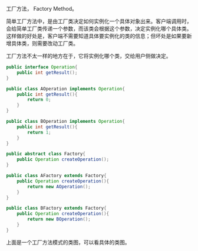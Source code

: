 工厂方法， Factory Method。

简单工厂方法中，是由工厂类决定如何实例化一个具体对象出来。客户端调用时，会给简单工厂类传递一个参数，而该类会根据这个参数，决定实例化哪个具体类。这样做的好处是，客户端不需要知道具体要实例化的类的信息；但坏处是如果要新增具体类，则需要改动工厂类。

工厂方法不太一样的地方在于，它将实例化哪个类，交给用户侧做决定。

```java
public interface Operation{
    public int getResult();
}

public class AOperation implements Operation{
    public int getResult(){
        return 0;
    }
}

public class BOperation implements Operation{
    public int getResult(){
        return 1;
    }
}

public abstract class Factory{
    public Operation createOperation();
}

public class AFactory extends Factory{
    public Operation createOperation(){
        return new AOperation();
    }
}

public class BFactory extends Factory{
    public Operation createOperation(){
        return new BOperation();
    }
}
```

上面是一个工厂方法模式的类图，可以看具体的类图。